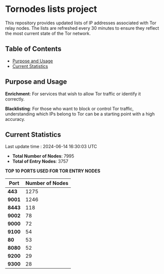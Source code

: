 # Tornodes lists project

This repository provides updated lists of IP addresses associated with Tor relay nodes. The lists are refreshed every 30 minutes to ensure they reflect the most current state of the Tor network.

## Table of Contents

- [Purpose and Usage](#purpose-and-usage)
- [Current Statistics](#current-statistics)


## Purpose and Usage

**Enrichment**: For services that wish to allow Tor traffic or identify it correctly.

**Blacklisting**: For those who want to block or control Tor traffic, understanding which IPs belong to Tor can be a starting point with a high accuracy.

## Current Statistics

Last update time : 2024-06-14 16:30:03 UTC

- **Total Number of Nodes**: 7995
- **Total of Entry Nodes**: 3757

**TOP 10 PORTS USED FOR TOR ENTRY NODES**

| **Port** | **Number of Nodes** |
|------|-----------------|
| **443**   | 1275  |
| **9001**   | 1246  |
| **8443**   | 118  |
| **9002**   | 78  |
| **9000**   | 72  |
| **9100**   | 54  |
| **80**   | 53  |
| **8080**   | 52  |
| **9200**   | 29  |
| **9300**   | 28  |

